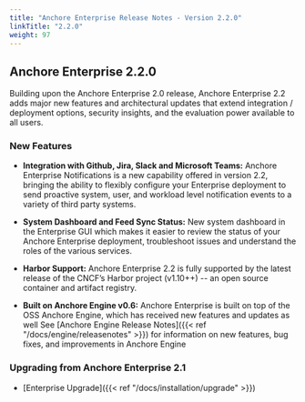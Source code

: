 ```yaml
---
title: "Anchore Enterprise Release Notes - Version 2.2.0"
linkTitle: "2.2.0"
weight: 97
---
```


## Anchore Enterprise 2.2.0

Building upon the Anchore Enterprise 2.0 release, Anchore Enterprise 2.2 adds major new features and architectural updates that extend integration / deployment options, security insights, and the evaluation power available to all users.


### New Features

* **Integration with Github, Jira, Slack and Microsoft Teams:** Anchore Enterprise Notifications is a new capability offered in version 2.2, bringing the ability to flexibly configure your Enterprise deployment to send proactive system, user, and workload level notification events to a variety of third party systems.

* **System Dashboard and Feed Sync Status:** New system dashboard in the Enterprise GUI which makes it easier to review the status of your Anchore Enterprise deployment, troubleshoot issues and understand the roles of the various services.

* **Harbor Support:** Anchore Enterprise 2.2 is fully supported by the latest release of the CNCF’s Harbor project (v1.10++) -- an open source container and artifact registry.

* **Built on Anchore Engine v0.6:** Anchore Enterprise is built on top of the OSS Anchore Engine, which has received new features and updates as well See [Anchore Engine Release Notes]({{< ref "/docs/engine/releasenotes" >}}) for information on new features, bug fixes, and improvements in Anchore Engine

### Upgrading from Anchore Enterprise 2.1

* [Enterprise Upgrade]({{< ref "/docs/installation/upgrade" >}})

